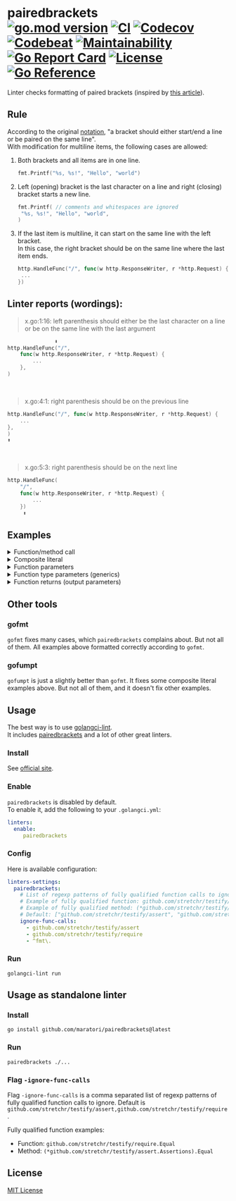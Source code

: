 # pairedbrackets <br> [![go.mod version][go-img]][go-url] [![CI][ci-img]][ci-url] [![Codecov][codecov-img]][codecov-url] [![Codebeat][codebeat-img]][codebeat-url] [![Maintainability][codeclimate-img]][codeclimate-url] [![Go Report Card][goreportcard-img]][goreportcard-url] [![License][license-img]][license-url] [![Go Reference][godoc-img]][godoc-url]

Linter checks formatting of paired brackets (inspired by [this article](https://www.yegor256.com/2014/10/23/paired-brackets-notation.html)).


## Rule

According to the original [notation](https://www.yegor256.com/2014/10/23/paired-brackets-notation.html), "a bracket should either start/end a line or be paired on the same line".  
With modification for multiline items, the following cases are allowed:
1. Both brackets and all items are in one line.
   ```go
   fmt.Printf("%s, %s!", "Hello", "world")
   ```
1. Left (opening) bracket is the last character on a line and right (closing) bracket starts a new line.
   ```go
   fmt.Printf( // comments and whitespaces are ignored
   	"%s, %s!", "Hello", "world",
   )
   ```
1. If the last item is multiline, it can start on the same line with the left bracket.  
   In this case, the right bracket should be on the same line where the last item ends.     
   ```go
   http.HandleFunc("/", func(w http.ResponseWriter, r *http.Request) {
   	...
   })
   ```


## Linter reports (wordings):

> x.go:1:16: left parenthesis should either be the last character on a line or be on the same line with the last argument
```go
               ⬇
http.HandleFunc("/",
	func(w http.ResponseWriter, r *http.Request) {
		...
	},
)
```

<br>

> x.go:4:1: right parenthesis should be on the previous line
```go
http.HandleFunc("/", func(w http.ResponseWriter, r *http.Request) {
	...
},
)
⬆
```

<br>

> x.go:5:3: right parenthesis should be on the next line
```go
http.HandleFunc(
	"/",
	func(w http.ResponseWriter, r *http.Request) {
		...
	})
	 ⬆
```


## Examples

<details><summary>Function/method call</summary>
<table>
<thead><tr><th>Bad</th><th>Good</th></tr></thead>
<tbody>
<tr><td>

```go
fmt.Printf("%s, %s!",
	"Hello", "world")
```
```go
fmt.Printf("%s, %s!",
	"Hello", "world",
)
```
```go
fmt.Printf(
	"%s, %s!",
	"Hello", "world")
```
```go
fmt.Printf("%s %s", "Last", `item
is multiline`,
)
```

</td><td>

```go
fmt.Printf("%s, %s!", "Hello", "world")
```
```go
fmt.Printf(
	"%s, %s!", "Hello", "world",
)
```
```go
fmt.Printf(
	"%s, %s!",
	"Hello", "world",
)
```
```go
fmt.Printf("%s %s", "Last", `item
is multiline`)
```

</td></tr>
</tbody></table>

Functions from `github.com/stretchr/testify/assert` and `github.com/stretchr/testify/require` are ignored by default (see [config](#config)).

</details>

<details><summary>Composite literal</summary>
<table>
<thead><tr><th>Bad</th><th>Good</th></tr></thead>
<tbody>
<tr><td>

```go
foo := []int{1,
	2, 3}
```
```go
foo := []int{1,
	2, 3,
}
```
```go
foo := []int{
	1,
	2,
	3}
```
```go
foo := []string{"Last", "item", `is
multiline`,
}
```

</td><td>

```go
bar := []int{1, 2, 3}
```
```go
bar := []int{
	1,
	2,
	3,
}
```
```go
bar := []int{
	1, 2, 3,
}
```
```go
bar := []string{"Last", "item", `is
multiline`}
```

</td></tr>
</tbody></table>
</details>

<details><summary>Function parameters</summary>
<table>
<thead><tr><th>Bad</th><th>Good</th></tr></thead>
<tbody>
<tr><td>

```go
func Foo(a int,
	b string, c bool) {
	...
}
```
```go
func Foo(a int,
	b string, c bool,
) {
	...
}
```
```go
func Foo(
	a int,
	b string,
	c bool) {
	...
}
```
```go
func Foo(a int, b string,
) {
	...
}
```
```go
func Foo(a int, b struct {
	X int
	Y string
},
) {
	...
}
```

</td><td>

```go
func Bar(a int, b string) {
	...
}
```
```go
func Bar(
	a int,
	b string,
	c bool,
) {
	...
}
```
```go
func Bar(
	a int, b string, c bool,
) {
	...
}
```
```go
func Bar(a int, b struct {
	X int
	Y string
}) {
	...
}
```

</td></tr>
</tbody></table>
</details>

<details><summary>Function type parameters (generics)</summary>
<table>
<thead><tr><th>Bad</th><th>Good</th></tr></thead>
<tbody>
<tr><td>

```go
func Foo[T int,
	V string]() {
	...
}
```
```go
func Foo[T int,
	V string,
]() {
	...
}
```
```go
func Foo[
	T int,
	V string]() {
	...
}
```
```go
func Foo[T int, V string,
]() {
	...
}
```
```go
func Foo[T int, V interface {
	int | string
},
]() {
	...
}
```

</td><td>

```go
func Bar[T int, V string]() {
	...
}
```
```go
func Bar[
	T int,
	V string,
]() {
	...
}
```
```go
func Bar[
	T int, V string,
]() {
	...
}
```
```go
func Bar[T int, V interface {
	int | string
}]() {
	...
}
```

</td></tr>
</tbody></table>
</details>

<details><summary>Function returns (output parameters)</summary>
<table>
<thead><tr><th>Bad</th><th>Good</th></tr></thead>
<tbody>
<tr><td>

```go
func Foo() (int,
	error) {
	...
}
```
```go
func Foo() (int,
	error,
) {
	...
}
```
```go
func Foo() (
	int,
	error) {
	...
}
```
```go
func Foo() (int, error,
) {
	...
}
```
```go
func Foo() (int, interface {
	Error()
},
) {
	...
}
```

</td><td>

```go
func Bar() (int, error) {
	...
}
```
```go
func Bar() (
	int,
	error,
) {
	...
}
```
```go
func Bar() (
	int, error,
) {
	...
}
```
```go
func Bar() (int, interface {
	Error()
}) {
	...
}
```

</td></tr>
</tbody></table>
</details>


## Other tools

### gofmt

`gofmt` fixes many cases, which `pairedbrackets` complains about. But not all of them. All examples above formatted correctly according to `gofmt`.

### gofumpt

`gofumpt` is just a slightly better than `gofmt`. It fixes some composite literal examples above. But not all of them, and it doesn't fix other examples.


## Usage


The best way is to use [golangci-lint](https://golangci-lint.run/).  
It includes [pairedbrackets](https://golangci-lint.run/usage/linters/#list-item-pairedbrackets) and a lot of other great linters.

### Install

See [official site](https://golangci-lint.run/usage/install/).

### Enable

`pairedbrackets` is disabled by default.  
To enable it, add the following to your `.golangci.yml`:

```yaml
linters:
  enable:
     pairedbrackets
```

### Config

Here is available configuration:
```yaml
linters-settings:
  pairedbrackets:
    # List of regexp patterns of fully qualified function calls to ignore.
    # Example of fully qualified function: github.com/stretchr/testify/require.Equal
    # Example of fully qualified method: (*github.com/stretchr/testify/assert.Assertions).Equal
    # Default: ["github.com/stretchr/testify/assert", "github.com/stretchr/testify/require"]
    ignore-func-calls:
      - github.com/stretchr/testify/assert
      - github.com/stretchr/testify/require
      - ^fmt\.
```

### Run

```shell
golangci-lint run
```


## Usage as standalone linter

### Install

```shell
go install github.com/maratori/pairedbrackets@latest
```

### Run

```shell
pairedbrackets ./...
```

### Flag `-ignore-func-calls`

Flag `-ignore-func-calls` is a comma separated list of regexp patterns of fully qualified function calls to ignore. Default is `github.com/stretchr/testify/assert,github.com/stretchr/testify/require`.

Fully qualified function examples:
- Function: `github.com/stretchr/testify/require.Equal`
- Method: `(*github.com/stretchr/testify/assert.Assertions).Equal`


## License

[MIT License][license-url]


[go-img]: https://img.shields.io/github/go-mod/go-version/maratori/pairedbrackets
[go-url]: /go.mod
[ci-img]: https://github.com/maratori/pairedbrackets/actions/workflows/ci.yml/badge.svg
[ci-url]: https://github.com/maratori/pairedbrackets/actions/workflows/ci.yml
[codecov-img]: https://codecov.io/gh/maratori/pairedbrackets/branch/main/graph/badge.svg?token=EGSPoXDeXP
[codecov-url]: https://codecov.io/gh/maratori/pairedbrackets
[codebeat-img]: https://codebeat.co/badges/650fdbf0-cad2-4533-979e-ee0e0f74edb8
[codebeat-url]: https://codebeat.co/projects/github-com-maratori-pairedbrackets-main
[codeclimate-img]: https://api.codeclimate.com/v1/badges/18392fd0a0ac261df437/maintainability
[codeclimate-url]: https://codeclimate.com/github/maratori/pairedbrackets/maintainability
[goreportcard-img]: https://goreportcard.com/badge/github.com/maratori/pairedbrackets
[goreportcard-url]: https://goreportcard.com/report/github.com/maratori/pairedbrackets
[license-img]: https://img.shields.io/github/license/maratori/pairedbrackets.svg
[license-url]: /LICENSE
[godoc-img]: https://pkg.go.dev/badge/github.com/maratori/pairedbrackets.svg
[godoc-url]: https://pkg.go.dev/github.com/maratori/pairedbrackets
